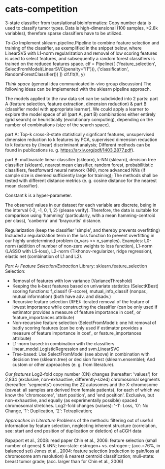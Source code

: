 # cats-competition
3-state classifier from translational bioinformatics: Copy number data is used to classify tumor types.
Data is high-dimensional (100 samples, >2.8k variables), therefore sparse classifiers have to be utilized.

*To-Do*
Implement sklearn.pipeline.Pipeline to combine feature selection and training of the classifier, as exemplified in the snippet below, where LinearSVS with L1-norm regularization and removal of low scoring features is used to select features, and subsequently a random forest classifiers is trained on the reduced features space.
clf = Pipeline([
  ('feature_selection', SelectFromModel(LinearSVC(penalty="l1"))),
  ('classification', RandomForestClassifier())
])
clf.fit(X, y)

*Think space* (general idea communicated in-vivo group discussion)
The following ideas can be implemented with the sklearn pipeline approach.

The models applied to the raw data set can be subdivided into 2 parts: part A (feature selection, feature extraction, dimension reduction) & part B (classifier model with appropriate learner). We could apply a learner to explore the model space of all (part A, part B) combinations either entirely (grid search) or heuristically (evolutionary computing), depending on the number of combinations (size of the search space).

part A: Top-k cross-3-state statistically signficant features, unsupervised dimension reduction to k features by PCA, supervised dimension reduction to k features by (linear) discriminant analysis;
Different methods can be found in publications (e. g. https://arxiv.org/pdf/1403.2877.pdf).

part B: multivariate linear classifier (sklearn), k-NN (sklearn), decision tree classifier (sklearn), nearest mean classifier, random forest, probabilitistic classifiers, feedforward neural network (NN), more advanced NNs (if sample size is deemed sufficiently large for training);
The methods shall be tested with different distance metrics (e. g. cosine distance for the nearest mean classifier).

Constant k is a hyper-parameter.

The observed values in our dataset for each variable are discrete, being in the interval {-2, -1, 0, 1, 2} (please verify). Therefore, the data is suitable for comparison using 'hamming' (particularly, with a mean hamming-centroid per class), 'canberra' and 'braycurtis' distance.

Regularization (keep the classifier 'simple', and thereby prevents overfitting)
Included a regularization term in the loss function to prevent overfitting in our highly undetermined problem (n_vars >> n_samples). Examples: L0-norm (addition of number of non-zero weights to loss function), L1-norm (LASSO with LS-loss), L2-norm (Tikhonov-regularizer, ridge regression), elastic net (combination of L1 and L2).

*Part A: Feature Selection/Extraction*
Library: sklearn.feature_selection
Selection:
  - Removal of features with low variance (VarianceThreshold)
  - Keeping the k-best features based on univariate statistics (SelectKBest)
      scoring functions: f_classif (F-score), mutual_info_classif (nonpar., mutual information) (both have adv. and disadv.)
  - Recursive feature selection (RFE): iterated removal of the feature of lowest importance while constructing the classifier (can be only used if estimator provides a measure of feature importance in coef_ or feature_importances attribute)
  - Non-recursive feature selection (SelectFromModel): one hit removal of badly scoring features (can be only used if estimator provides a measure of feature importance in coef_ or feature_importances attribute)
  - L1-norm based: in combination with the classifiers linear_model.LogisticRegression and svm.LinearSVC
  - Tree-based: Use SelectFromModel (see above) in combination with decision tree (sklearn.tree) or decision forest (sklearn.ensemble);
And custom or other approaches (e. g. from literature).
   
*Our features*
Log2-fold copy number (CN) changes (hereafter: 'values') for 2,834 (exclusive, non-exhaustive, differently-sized) chromosomal segments (hereafter: 'segments') covering the 22 autosomes and the X-chromosome (caveat: all samples are derived from female patients), for each of which we know the 'chromosome', 'start position', and 'end position'.
Exclusive, but non-exhaustive, and equally (as experimentally possible) spaced chromosomal stretches.
Log2-fold changes (values): '-1': Loss, '0': No Change, '1': Duplication, '2': Tetraplication;

*Approaches in Literature*
Problems of the methods: filtering out of useful information by feature selection, neglecting inherent structure (correlation, see: start and end position of duplication or deletion) of aCGH data

Rapaport et al., 2008: read paper
Chin et al., 2006: feature selection (small number of genes) & kNN; two-state: estrogen+ vs. estrogen-; (acc.=76%, in balanced set)
Jones et al., 2004: feature selection (reduction to gain/loss at chromosome arm resolution) & nearest centroid classification; muli-state: breast tumor grade; (acc. larger than for Chin et al., 2006)
